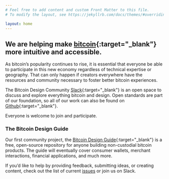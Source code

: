 ```yaml
---
# Feel free to add content and custom Front Matter to this file.
# To modify the layout, see https://jekyllrb.com/docs/themes/#overriding-theme-defaults

layout: home
---
```


## We are helping make [bitcoin](https://bitcoin.org){:target="_blank"} more intuitive and accessible.


As bitcoin’s popularity continues to rise, it is essential that everyone be able to participate in this new economy regardless of technical expertise or geography. That can only happen if creators everywhere have the resources and community necessary to foster better bitcoin experiences.

The Bitcoin Design Community [Slack](https://bitcoindesign.slack.com){:target="_blank"} is an open space to discuss and explore everything bitcoin and design. Open standards are part of our foundation, so all of our work can also be found on [Github](https://github.com/BitcoinDesign/Meta){:target="_blank"}.

Everyone is welcome to join and participate.

### The Bitcoin Design Guide

Our first community project, the [Bitcoin Design Guide](https://github.com/BitcoinDesign/Guide){:target="_blank"} is a free, open-source repository for anyone building non-custodial bitcoin products. The guide will eventually cover consumer wallets, merchant interactions, financial applications, and much more.

If you’d like to help by providing feedback, submitting ideas, or creating content, check out the list of current [issues](https://github.com/BitcoinDesign/Guide/issues) or join us on Slack. 